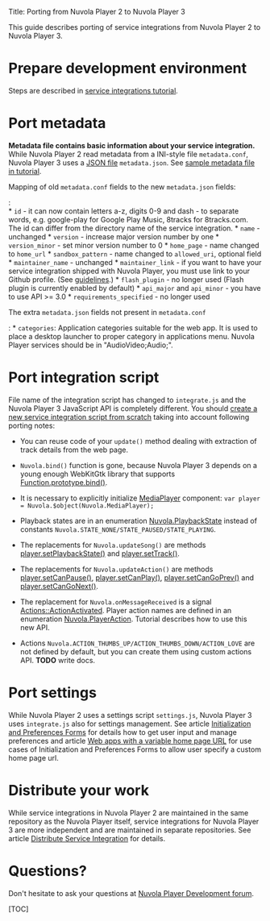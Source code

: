 Title: Porting from Nuvola Player 2 to Nuvola Player 3

This guide describes porting of service integrations from Nuvola Player 2 to Nuvola Player 3.

Prepare development environment
===============================

Steps are described in [service integrations tutorial]({filename}tutorial.md).

Port metadata
=============

**Metadata file contains basic information about your service integration.** While Nuvola Player 2
read metadata from a INI-style file ``metadata.conf``, Nuvola Player 3 uses
a [JSON file](http://en.wikipedia.org/wiki/JSON) ``metadata.json``.
See [sample metadata file in tutorial]({filename}tutorial.md#create-metadata-file).

Mapping of old ``metadata.conf`` fields to the new ``metadata.json`` fields:

:   
      * ``id`` - it can now contain letters a-z, digits 0-9 and dash - to separate words, e.g.
        google-play for Google Play Music, 8tracks for 8tracks.com. The id can differ from the directory
        name of the service integration.
      * ``name`` - unchanged
      * ``version`` - increase major version number by one
      * ``version_minor`` - set minor version number to 0
      * ``home_page`` - name changed to ``home_url``
      * ``sandbox_pattern`` - name changed to ``allowed_uri``, optional field
      * ``maintainer_name`` - unchanged
      * ``maintainer_link`` - if you want to have your service integration shipped with Nuvola
        Player, you must use link to your Github profile. (See
        [guidelines]({filename}guidelines.md).)
      * ``flash_plugin`` - no longer used (Flash plugin is currently enabled by default)
      * ``api_major`` and ``api_minor`` - you have to use API >= 3.0
      * ``requirements_specified`` - no longer used

The extra ``metadata.json`` fields not present in ``metadata.conf``

:     * ``categories``: Application categories suitable for the web app. It is used to place a desktop
        launcher to proper category in applications menu. Nuvola Player services should be in
        "AudioVideo;Audio;".

Port integration script
=======================

File name of the integration script has changed to ``integrate.js`` and the Nuvola Player 3
JavaScript API is completely different. You should
[create a new service integration script from scratch]({filename}tutorial.md#create-integration-script)
taking into account following porting notes:

  * You can reuse code of your ``update()`` method dealing with extraction of track details from
    the web page.
  
  * ``Nuvola.bind()`` function is gone, because Nuvola Player 3 depends on a young enough WebKitGtk
    library that supports [Function.prototype.bind()](https://developer.mozilla.org/en-US/docs/Web/JavaScript/Reference/Global_Objects/Function/bind).

  * It is necessary to explicitly initialize [MediaPlayer](apiref>Nuvola.MediaPlayer) component:
    ``var player = Nuvola.$object(Nuvola.MediaPlayer);``
    
  * Playback states are in an enumeration [Nuvola.PlaybackState](apiref>Nuvola.PlaybackState)
    instead of constants ``Nuvola.STATE_NONE/STATE_PAUSED/STATE_PLAYING``.
    
  * The replacements for ``Nuvola.updateSong()`` are methods
    [player.setPlaybackState()](apiref>Nuvola.MediaPlayer.setPlaybackState) and
    [player.setTrack()](apiref>Nuvola.MediaPlayer.setTrack).

  * The replacements for ``Nuvola.updateAction()`` are methods
    [player.setCanPause()](apiref>Nuvola.MediaPlayer.setCanPause),
    [player.setCanPlay()](apiref>Nuvola.MediaPlayer.setCanPlay),
    [player.setCanGoPrev()](apiref>Nuvola.MediaPlayer.setCanGoPrev) and
    [player.setCanGoNext()](apiref>Nuvola.MediaPlayer.setCanGoNext).

  * The replacement for ``Nuvola.onMessageReceived`` is a signal
    [Actions::ActionActivated](apiref>Nuvola.Actions%3A%3AActionActivated). Player action
    names are defined in an enumeration [Nuvola.PlayerAction](apiref>Nuvola.PlayerAction). Tutorial
    describes how to use this new API.
  
  * Actions ``Nuvola.ACTION_THUMBS_UP/ACTION_THUMBS_DOWN/ACTION_LOVE`` are not defined by default,
    but you can create them using custom actions API. **TODO** write docs.


Port settings
=============

While Nuvola Player 2 uses a settings script ``settings.js``, Nuvola Player 3 uses ``integrate.js``
also for settings management. See article
[Initialization and Preferences Forms]({filename}initialization-and-preferences-forms.md)
for details how to get user input and manage preferences and article
[Web apps with a variable home page URL]({filename}variable-home-page-url.md) for
use cases of Initialization and Preferences Forms to allow user specify a custom home page url.

Distribute your work
====================

While service integrations in Nuvola Player 2 are maintained in the same repository as the Nuvola Player itself,
service integrations for Nuvola Player 3 are more independent and are maintained in separate repositories.
See article [Distribute Service Integration]({filename}distribute.md) for details.

Questions?
==========

Don't hesitate to ask your questions at
[Nuvola Player Development forum](https://groups.google.com/d/forum/nuvola-player-devel).

[TOC]
